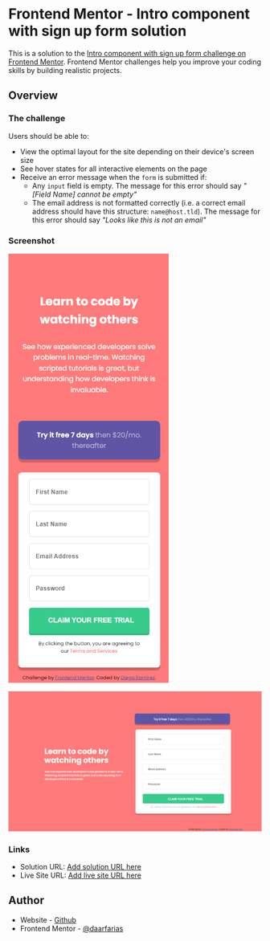 # Frontend Mentor - Intro component with sign up form solution

This is a solution to the [Intro component with sign up form challenge on Frontend Mentor](https://www.frontendmentor.io/challenges/intro-component-with-signup-form-5cf91bd49edda32581d28fd1). Frontend Mentor challenges help you improve your coding skills by building realistic projects. 

## Overview

### The challenge

Users should be able to:

- View the optimal layout for the site depending on their device's screen size
- See hover states for all interactive elements on the page
- Receive an error message when the `form` is submitted if:
  - Any `input` field is empty. The message for this error should say *"[Field Name] cannot be empty"*
  - The email address is not formatted correctly (i.e. a correct email address should have this structure: `name@host.tld`). The message for this error should say *"Looks like this is not an email"*

### Screenshot

![Mobile](./images/screen-mobile.png)


![Desktop](./images/screen-desktop.png)


### Links

- Solution URL: [Add solution URL here](https://www.frontendmentor.io/solutions/intro-component-with-sign-up-form-BCVjD8wdg)
- Live Site URL: [Add live site URL here](https://intro-component-with-sign-up-form-ten.vercel.app/)



## Author

- Website - [Github](https://github.com/daarfarias)
- Frontend Mentor - [@daarfarias](https://www.frontendmentor.io/profile/daarfarias)


